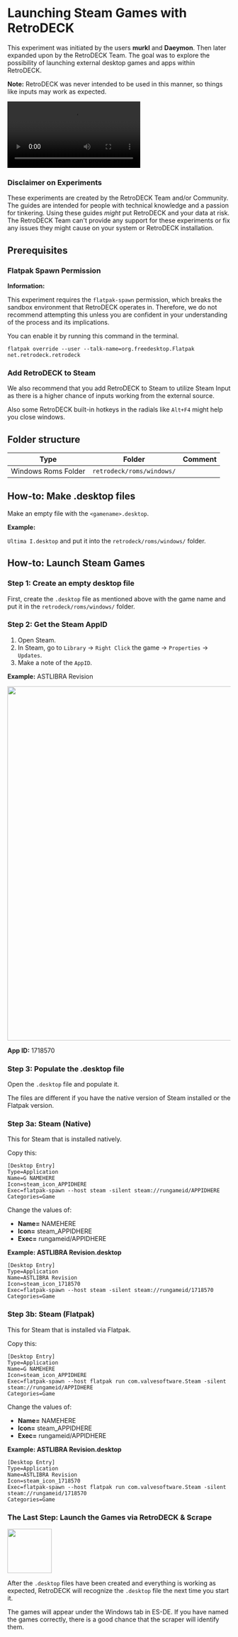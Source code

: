 # Launching Steam Games with RetroDECK

This experiment was initiated by the users **murkl** and **Daeymon**. Then later expanded upon by the RetroDECK Team. The goal was to explore the possibility of launching external desktop games and apps within RetroDECK.

**Note:** RetroDECK was never intended to be used in this manner, so things like inputs may work as expected.

![type:video](vcmi-retrodeck.mp4)

### Disclaimer on Experiments 

These experiments are created by the RetroDECK Team and/or Community. The guides are intended for people with technical knowledge and a passion for tinkering. Using these guides *might* put RetroDECK and your data at risk. The RetroDECK Team can't provide any support for these experiments or fix any issues they might cause on your system or RetroDECK installation.

## Prerequisites

### Flatpak Spawn Permission

**Information:**

This experiment requires the `flatpak-spawn` permission, which breaks the sandbox environment that RetroDECK operates in. Therefore, we do not recommend attempting this unless you are confident in your understanding of the process and its implications.

You can enable it by running this command in the terminal.

```
flatpak override --user --talk-name=org.freedesktop.Flatpak net.retrodeck.retrodeck
```

### Add RetroDECK to Steam

We also recommend that you add RetroDECK to Steam to utilize Steam Input as there is a higher chance of inputs working from the external source.

Also some RetroDECK built-in hotkeys in the radials like `Alt+F4` might help you close windows.


## Folder structure

| Type    | Folder                 |          Comment     | 
|  :---:  | :---:                  |             :---:     |
| Windows Roms Folder | `retrodeck/roms/windows/`   |  |


## How-to: Make .desktop files

Make an empty file with the `<gamename>.desktop`.

**Example:** 

`Ultima I.desktop` and put it into the `retrodeck/roms/windows/` folder.


## How-to: Launch Steam Games 

### Step 1: Create an empty desktop file

First, create the `.desktop` file as mentioned above with the game name and put it in the `retrodeck/roms/windows/` folder.


### Step 2: Get the Steam AppID

1. Open Steam.
2. In Steam, go to `Library` -> `Right Click` the game -> `Properties` -> `Updates`.
3. Make a note of the `AppID`.


**Example:** ASTLIBRA Revision

<img src="../steam.png" width="800">

**App ID:** 1718570


### Step 3: Populate the .desktop file

Open the `.desktop` file and populate it.

The files are different if you have the native version of Steam installed or the Flatpak version. 

### Step 3a: Steam (Native)

This for Steam that is installed natively.

Copy this:

```
[Desktop Entry]
Type=Application
Name=G NAMEHERE
Icon=steam_icon_APPIDHERE
Exec=flatpak-spawn --host steam -silent steam://rungameid/APPIDHERE
Categories=Game
```

Change the values of:

- **Name=** NAMEHERE
- **Icon=** steam_APPIDHERE
- **Exec=** rungameid/APPIDHERE

**Example: ASTLIBRA Revision.desktop**

```
[Desktop Entry]
Type=Application
Name=ASTLIBRA Revision
Icon=steam_icon_1718570
Exec=flatpak-spawn --host steam -silent steam://rungameid/1718570
Categories=Game
```

### Step 3b: Steam (Flatpak)

This for Steam that is installed via Flatpak.

Copy this:

```
[Desktop Entry]
Type=Application
Name=G NAMEHERE
Icon=steam_icon_APPIDHERE
Exec=flatpak-spawn --host flatpak run com.valvesoftware.Steam -silent steam://rungameid/APPIDHERE
Categories=Game
```

Change the values of:

- **Name=** NAMEHERE
- **Icon=** steam_APPIDHERE
- **Exec=** rungameid/APPIDHERE

**Example: ASTLIBRA Revision.desktop**

```
[Desktop Entry]
Type=Application
Name=ASTLIBRA Revision
Icon=steam_icon_1718570
Exec=flatpak-spawn --host flatpak run com.valvesoftware.Steam -silent steam://rungameid/1718570
Categories=Game
```

### The Last Step: Launch the Games via RetroDECK & Scrape

<img src="../windows-es-de.png" width="100">

After the `.desktop` files have been created and everything is working as expected, RetroDECK will recognize the `.desktop` file the next time you start it. 

The games will appear under the Windows tab in ES-DE. If you have named the games correctly, there is a good chance that the scraper will identify them.
